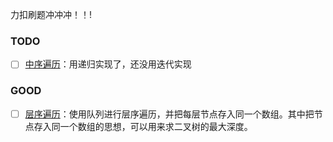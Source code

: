 力扣刷题冲冲冲！！!

### TODO

- [ ] [中序遍历](https://leetcode-cn.com/problems/binary-tree-inorder-traversal/)：用递归实现了，还没用迭代实现

### GOOD

- [ ] [层序遍历](https://leetcode-cn.com/problems/binary-tree-level-order-traversal/)：使用队列进行层序遍历，并把每层节点存入同一个数组。其中把节点存入同一个数组的思想，可以用来求二叉树的最大深度。